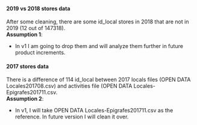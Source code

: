 #### 2019 vs 2018 stores data
After some cleaning, there are some id_local stores in 2018 that are not in 2019 (12 out of 147318).  
**Assumption 1**:
- In v1 I am going to drop them and will analyze them further in future product increments.

#### 2017 stores data
There is a difference of 114 id_local between 2017 locals files (OPEN DATA Locales201708.csv) and activities file (OPEN DATA Locales-Epigrafes201711.csv.  
**Assumption 2**: 
- In v1, I will take OPEN DATA Locales-Epigrafes201711.csv as the reference. In future version I will clean it over.
